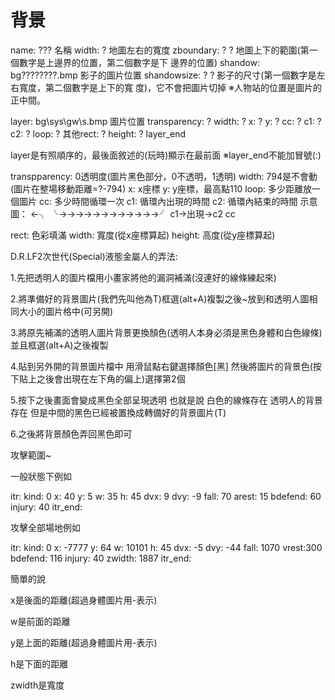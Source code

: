 
# 背景

name: ??? 名稱
width: ? 地圖左右的寬度
zboundary: ? ? 地圖上下的範圍(第一個數字是上邊界的位置，第二個數字是下
               邊界的位置)
shandow: bg\???\??\???.bmp 影子的圖片位置
shandowsize: ? ? 影子的尺寸(第一個數字是左右寬度，第二個數字是上下的寬
                 度)，它不會把圖片切掉
※人物站的位置是圖片的正中間。

layer: bg\sys\gw\s.bmp 圖片位置
transparency: ? width: ? x: ? y: ? cc: ? c1: ? c2: ? loop: ?
其他rect: ? height: ?
layer_end

layer是有照順序的，最後面敘述的(玩時)顯示在最前面
※layer_end不能加冒號(:)

transpparency: 0透明度(圖片黑色部分，0不透明，1透明)
width: 794是不會動(圖片在整場移動距離=?-794)
x: x座標
y: y座標，最高點110
loop: 多少距離放一個圖片
cc: 多少時間循環一次
c1: 循環內出現的時間
c2: 循環內結束的時間
示意圖：
                        ←╮
╰→→→→→→→→→→→→╯
      c1→出現→c2        cc

rect: 色彩填滿
width: 寬度(從x座標算起)
height: 高度(從y座標算起)

D.R.LF2次世代(Special)液態金屬人的弄法:

1.先把透明人的圖片檔用小畫家將他的漏洞補滿(沒連好的線條練起來)

2.將準備好的背景圖片(我們先叫他為T)框選(alt+A)複製之後~放到和透明人圖相同大小的圖片格中(可另開)

3.將原先補滿的透明人圖片背景更換顏色(透明人本身必須是黑色身體和白色線條) 並且框選(alt+A)之後複製

4.貼到另外開的背景圖片檔中 用滑鼠點右鍵選擇顏色[黑] 然後將圖片的背景色(按下貼上之後會出現在左下角的偏上)選擇第2個

5.按下之後畫面會變成黑色全部呈現透明 也就是說 白色的線條存在 透明人的背景存在 但是中間的黑色已經被置換成轉備好的背景圖片(T)

6.之後將背景顏色弄回黑色即可

攻擊範圍~

一般狀態下例如

itr:
kind: 0 x: 40 y: 5 w: 35 h: 45 dvx: 9 dvy: -9 fall: 70 arest: 15 bdefend: 60 injury: 40
itr_end:

攻擊全部場地例如

itr:
kind: 0 x: -7777 y: 64 w: 10101 h: 45 dvx: -5 dvy: -44 fall: 1070 vrest:300 bdefend: 116 injury: 40 zwidth: 1887
itr_end:

簡單的說

x是後面的距離(超過身體圖片用-表示)

w是前面的距離

y是上面的距離(超過身體圖片用-表示)

h是下面的距離

zwidth是寬度
